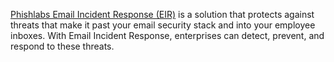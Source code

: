<a href="https://www.phishlabs.com/email-incident-response/">Phishlabs Email Incident Response (EIR)</a> is a
solution that protects against threats that make it past your email security stack and into your employee inboxes.
With Email Incident Response, enterprises can detect, prevent, and respond to these threats.